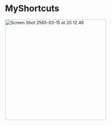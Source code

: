 # MyShortcuts

<img width="331" alt="Screen Shot 2565-03-15 at 20 12 46" src="https://user-images.githubusercontent.com/15921340/158385407-26371153-f397-429f-a8d2-84c98852cfcb.png">
